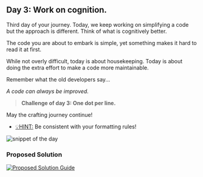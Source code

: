 ## Day 3: Work on cognition.

Third day of your journey. Today, we keep working on simplifying a code but
the approach is different. Think of what is cognitively better.

The code you are about to embark is simple, yet something makes it hard to
read it at first.

While not overly difficult, today is about housekeeping. Today is about
doing the extra effort to make a code more maintainable.

Remember what the old developers say...

_A code can always be improved._

>**Challenge of day 3: One dot per line.**

May the crafting journey continue!

- <u>💡HINT:</u> Be consistent with your formatting rules!

![snippet of the day](snippet.png)

### Proposed Solution
[![Proposed Solution Guide](../../img/proposed-solution.png)](solution/step-by-step.md)